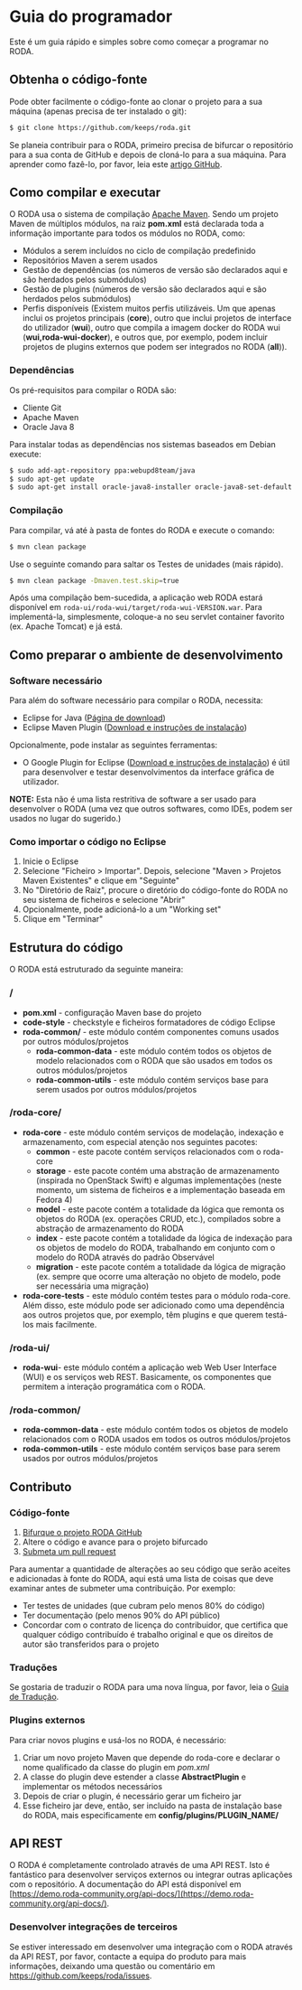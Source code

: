 # Guia do programador

Este é um guia rápido e simples sobre como começar a programar no RODA.

## Obtenha o código-fonte

Pode obter facilmente o código-fonte ao clonar o projeto para a sua máquina (apenas precisa de ter instalado o git):

```bash
$ git clone https://github.com/keeps/roda.git
```

Se planeia contribuir para o RODA, primeiro precisa de bifurcar o repositório para a sua conta de GitHub e depois de cloná-lo para a sua máquina. Para aprender como fazê-lo, por favor, leia este [artigo GitHub](https://help.github.com/articles/fork-a-repo).


<!-- Aviso: alterar este título quebrará as ligações -->
## Como compilar e executar

O RODA usa o sistema de compilação [Apache Maven](http://maven.apache.org/). Sendo um projeto Maven de múltiplos módulos, na raiz **pom.xml** está declarada toda a informação importante para todos os módulos no RODA, como:

* Módulos a serem incluídos no ciclo de compilação predefinido
* Repositórios Maven a serem usados
* Gestão de dependências (os números de versão são declarados aqui e são herdados pelos submódulos)
* Gestão de plugins (números de versão são declarados aqui e são herdados pelos submódulos)
* Perfis disponíveis (Existem muitos perfis utilizáveis. Um que apenas inclui os projetos principais (**core**), outro que inclui projetos de interface do utilizador (**wui**), outro que compila a imagem docker do RODA wui (**wui,roda-wui-docker**), e outros que, por exemplo, podem incluir projetos de plugins externos que podem ser integrados no RODA (**all**)).

### Dependências

Os pré-requisitos para compilar o RODA são:

* Cliente Git
* Apache Maven
* Oracle Java 8

Para instalar todas as dependências nos sistemas baseados em Debian execute:

```bash
$ sudo add-apt-repository ppa:webupd8team/java
$ sudo apt-get update
$ sudo apt-get install oracle-java8-installer oracle-java8-set-default git maven ant
```

### Compilação

Para compilar, vá até à pasta de fontes do RODA e execute o comando:

```bash
$ mvn clean package
```

Use o seguinte comando para saltar os Testes de unidades (mais rápido).

```bash
$ mvn clean package -Dmaven.test.skip=true
```


Após uma compilação bem-sucedida, a aplicação web RODA estará disponível em `roda-ui/roda-wui/target/roda-wui-VERSION.war`. Para implementá-la, simplesmente, coloque-a no seu servlet container favorito (ex. Apache Tomcat) e já está.

## Como preparar o ambiente de desenvolvimento

### Software necessário

Para além do software necessário para compilar o RODA, necessita:

* Eclipse for Java ([Página de download](http://www.eclipse.org/downloads/))
* Eclipse Maven Plugin ([Download e instruções de instalação](http://www.eclipse.org/m2e/download/))

Opcionalmente, pode instalar as seguintes ferramentas:

* O Google Plugin for Eclipse ([Download e instruções de instalação](https://developers.google.com/eclipse/docs/getting_started)) é útil para desenvolver e testar desenvolvimentos da interface gráfica de utilizador.

**NOTE:** Esta não é uma lista restritiva de software a ser usado para desenvolver o RODA (uma vez que outros softwares, como IDEs, podem ser usados no lugar do sugerido.)

### Como importar o código no Eclipse

1. Inicie o Eclipse
2. Selecione "Ficheiro > Importar". Depois, selecione "Maven > Projetos Maven Existentes" e clique em "Seguinte"
3. No "Diretório de Raiz", procure o diretório do código-fonte do RODA no seu sistema de ficheiros e selecione "Abrir"
4. Opcionalmente, pode adicioná-lo a um "Working set"
5. Clique em "Terminar"


## Estrutura do código

O RODA está estruturado da seguinte maneira:

### /

* **pom.xml** - configuração Maven base do projeto
* **code-style** - checkstyle e ficheiros formatadores de código Eclipse
* **roda-common/** - este módulo contém componentes comuns usados por outros módulos/projetos
  * **roda-common-data** - este módulo contém todos os objetos de modelo relacionados com o RODA que são usados em todos os outros módulos/projetos
  * **roda-common-utils** - este módulo contém serviços base para serem usados por outros módulos/projetos

### /roda-core/

  * **roda-core** - este módulo contém serviços de modelação, indexação e armazenamento, com especial atenção nos seguintes pacotes:
    * **common** - este pacote contém serviços relacionados com o roda-core
    * **storage** - este pacote contém uma abstração de armazenamento (inspirada no OpenStack Swift) e algumas implementações (neste momento, um sistema de ficheiros e a implementação baseada em Fedora 4)
    * **model** - este pacote contém a totalidade da lógica que remonta os objetos do RODA (ex. operações CRUD, etc.), compilados sobre a abstração de armazenamento do RODA
    * **index** - este pacote contém a totalidade da lógica de indexação para os objetos de modelo do RODA, trabalhando em conjunto com o modelo do RODA através do padrão Observável
    * **migration** - este pacote contém a totalidade da lógica de migração (ex. sempre que ocorre uma alteração no objeto de modelo, pode ser necessária uma migração)
  * **roda-core-tests** - este módulo contém testes para o módulo roda-core. Além disso, este módulo pode ser adicionado como uma dependência aos outros projetos que, por exemplo, têm plugins e que querem testá-los mais facilmente.

### /roda-ui/

* **roda-wui**- este módulo contém a aplicação web Web User Interface (WUI) e os serviços web REST. Basicamente, os componentes que permitem a interação programática com o RODA.

### /roda-common/

* **roda-common-data** - este módulo contém todos os objetos de modelo relacionados com o RODA usados em todos os outros módulos/projetos
* **roda-common-utils** - este módulo contém serviços base para serem usados por outros módulos/projetos


## Contributo

### Código-fonte

1. [Bifurque o projeto RODA GitHub](https://help.github.com/articles/fork-a-repo)
2. Altere o código e avance para o projeto bifurcado
3. [Submeta um pull request](https://help.github.com/articles/using-pull-requests)

Para aumentar a quantidade de alterações ao seu código que serão aceites e adicionadas à fonte do RODA, aqui está uma lista de coisas que deve examinar antes de submeter uma contribuição. Por exemplo:

* Ter testes de unidades (que cubram pelo menos 80% do código)
* Ter documentação (pelo menos 90% do API público)
* Concordar com o contrato de licença do contribuidor, que certifica que qualquer código contribuído é trabalho original e que os direitos de autor são transferidos para o projeto

### Traduções

Se gostaria de traduzir o RODA para uma nova língua, por favor, leia o [Guia de Tradução](Translation_Guide.md).

### Plugins externos

Para criar novos plugins e usá-los no RODA, é necessário:

1. Criar um novo projeto Maven que depende do roda-core e declarar o nome qualificado da classe do plugin em _pom.xml_
2. A classe do plugin deve estender a classe **AbstractPlugin** e implementar os métodos necessários
3. Depois de criar o plugin, é necessário gerar um ficheiro jar
4. Esse ficheiro jar deve, então, ser incluído na pasta de instalação base do RODA, mais especificamente em **config/plugins/PLUGIN_NAME/**

## API REST

O RODA é completamente controlado através de uma API REST. Isto é fantástico para desenvolver serviços externos ou integrar outras aplicações com o repositório. A documentação do API está disponível em [https://demo.roda-community.org/api-docs/](https://demo.roda-community.org/api-docs/).

### Desenvolver integrações de terceiros

Se estiver interessado em desenvolver uma integração com o RODA através da API REST, por favor, contacte a equipa do produto para mais informações, deixando uma questão ou comentário em https://github.com/keeps/roda/issues.
